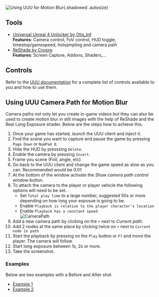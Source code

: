 ![Using UUU for Motion Blur](Images\MiscGuides\uuu_motionblur_header.png "Shot by Antic Owl"){.shadowed .autosize}
 
## Tools

* [Universal Unreal 4 Unlocker by Otis_Inf](https://patreon.com/Otis_Inf)  
**Features**: Camera control, FoV control, HUD toggle, timestop/gamespeed, hotsampling and camera path
* [ReShade by Crosire](https://reshade.me/)  
**Features**: Screen Capture, Addons, Shaders,...

## Controls 
Refer to the [UUU documentation](https://opm.fransbouma.com/uuuv4.htm) for a complete list of controls available to you and how to use them.

## Using UUU Camera Path for Motion Blur

Camera paths not only let you create in-game videos but they can also be used to create motion blur in still images with the help of 
ReShade and the Real Long Exposure shader. Below are the steps how to achieve this.

1. Once your game has started, launch the UUU client and inject it.
2. Find the scene you want to capture and pause the game by pressing `Page Down` or `NumPad 0`.
3. Hide the HUD by presssing `Delete`.
4. Enable the camera by pressing `Insert`.
5. Frame you scene (FoV, angle, etc).
6. Go back to the UUU client and change the game speed as slow as you can. Recommended would be 0.01
7. At the bottom of the window activate the *Show camera path control window* button.
8. To attach the camera to the player or player vehicle the following options will need to be set.
    * Set `Total play time` to a large number, suggested 50s or more depending on how long your exposue is going to be.
    * Enable `Playback is relative to the player character's location`
    * Enable `Playback has a constant speed`   
![CameraPath](Images\MiscGuides\CamPath01.png) 
9. Add a new camera path by clicking on the `+` next to *Current path*. 
10. Add 2 nodes at the same place by clicking twice on `+` next to `Current node in path`
11. Start the playback by pressing on the `Play` button or `F7` and move the player. The camera will follow.
12. Start long exposure between 1s, 2s or more. 
13. Take the screenshot.

### Examples 

Below are two examples with a Before and After shot

* [Example 1](https://imgsli.com/MTA3Nzgz)
* [Example 2](https://imgsli.com/MTA3Nzg5)